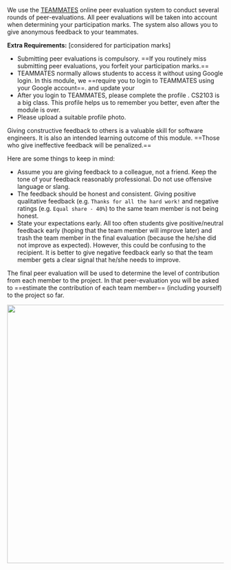 We use the [TEAMMATES](http://teammatesv4.appspot.com/) online peer evaluation system to conduct several rounds of peer-evaluations.
All peer evaluations will be taken into account when determining your participation marks. The system also allows you to give anonymous feedback to your teammates.

<span id="extra-requirements">

**Extra Requirements:** [considered for participation marks]

* Submitting peer evaluations is compulsory. ==If you routinely miss submitting peer evaluations, you forfeit your participation marks.==
* TEAMMATES normally allows students to access it without using Google login. In this module, we ==require you to login to TEAMMATES using your Google account==. and update your
* After you login to TEAMMATES, please complete the profile . CS2103 is a big class. This profile helps us to remember you better, even after the module is over.
* Please upload a suitable profile photo.

<panel header="Choosing a profile photo" expandable>
  <include src="profilePhoto.md" />
</panel>

</span>

<span id="giving-peer-feedback">

Giving constructive feedback to others is a valuable skill for software engineers. It is also an intended learning outcome of this module. ==Those who give ineffective feedback will be penalized.==

Here are some things to keep in mind:

*  Assume you are giving feedback to a colleague, not a friend. Keep the tone of your feedback reasonably professional. Do not use offensive language or slang.
*  The feedback should be honest and consistent. Giving positive qualitative feedback (e.g. `Thanks for all the hard work!` and negative ratings (e.g. `Equal share - 40%`) to the same team member is not being honest.
*  State your expectations early. All too often students give positive/neutral feedback early (hoping that the team member will improve later) and trash the team member in the final evaluation (because the he/she did not improve as expected). However, this could be confusing to the recipient. It is better to give negative feedback early so that the team member gets a clear signal that he/she needs to improve.

</span>

The final peer evaluation will be used to determine the level of contribution from each member to the project. In that peer-evaluation you will be asked to ==estimate the contribution of each team member== (including yourself) to the project so far.

<img src="{{baseUrl}}/admin/images/peer evaluations.png" width="600px">


